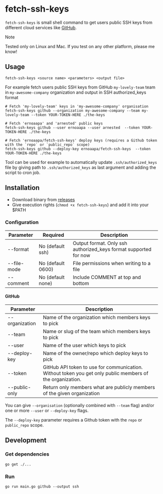 # fetch-ssh-keys

`fetch-ssh-keys` is small shell command to get users public SSH keys
from different cloud services like [GitHub](https://github.com).

> [!NOTE]
> Tested only on Linux and Mac. If you test on any other platform,
> please me know!

## Usage

```shell
fetch-ssh-keys <source name> <parameters> <output file>
```

For example fetch users public SSH keys from GitHub `my-lovely-team`
team in `my-awesome-company` organization and output in SSH
authorized_keys format

```shell
# Fetch 'my-lovely-team' keys in 'my-awesome-company' organisation
fetch-ssh-keys github --organization my-awesome-company --team my-lovely-team --token YOUR-TOKEN-HERE ./the-keys

# Fetch 'ernoaapa' and 'arnested' public keys
fetch-ssh-keys github --user ernoaapa --user arnested  --token YOUR-TOKEN-HERE ./the-keys

# Fetch 'ernoaapa/fetch-ssh-keys' deploy keys (requires a Github token with the `repo` or `public_repo` scope)
fetch-ssh-keys github --deploy-key ernoaapa/fetch-ssh-keys  --token YOUR-TOKEN-HERE ./the-keys
```

Tool can be used for example to automatically update
`.ssh/authorized_keys` file by giving path to `.ssh/authorized_keys`
as last argument and adding the script to cron job.

## Installation

- Download binary from
  [releases](https://arnested.dk/go/fetch-ssh-keys/releases)
- Give execution rights (`chmod +x fetch-ssh-keys`) and add it into
  your $PATH

### Configuration

| Parameter      | Required          | Description                                                                                               |
|----------------|-------------------|-----------------------------------------------------------------------------------------------------------|
| --format       | No (default ssh)  | Output format. Only ssh authorized_keys format supported for now                                          |
| --file-mode    | No (default 0600) | File permissions when writing to a file                                                                   |
| --comment      | No (default none) | Include COMMENT at top and bottom                                                                         |

#### GitHub

| Parameter      | Description                                                                                               |
|----------------|-----------------------------------------------------------------------------------------------------------|
| --organization | Name of the organization which members keys to pick                                                       |
| --team         | Name or slug of the team which members keys to pick                                                               |
| --user         | Name of the user which keys to pick                                                                       |
| --deploy-key   | Name of the owner/repo which deploy keys to pick                                                          |
| --token        | GitHub API token to use for communication. Without token you get only public members of the organization. |
| --public-only  | Return only members what are publicly members of the given organization                                   |

You can give `--organisation` (optionally combined with `--team` flag)
and/or one or more `--user` or `--deploy-key` flags.

The `--deploy-key` parameter requires a Github token with the `repo`
or `public_repo` scope.

## Development

### Get dependencies

```shell
go get ./...
```

### Run

```shell
go run main.go github --output ssh
```
